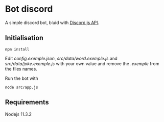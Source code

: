 # Bot discord

A simple discord bot, bluid with [Discord.js API](https://discord.js.org).

## Initialisation

```
npm install
```

Edit _config.exemple.json_,  _src/data/word.exemple.js_ and _src/data/joke.exemple.js_ with your own value and remove the _.exemple_ from the files names.

Run the bot with

```
node src/app.js
```

## Requirements

Nodejs 11.3.2
